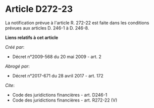 # Article D272-23

La notification prévue à l'article R. 272-22 est faite dans les conditions prévues aux articles D. 246-1 à D. 246-8.

**Liens relatifs à cet article**

_Créé par_:

  - Décret n°2009-568 du 20 mai 2009 - art. 2

_Abrogé par_:

  - Décret n°2017-671 du 28 avril 2017 - art. 172

_Cite_:

  - Code des juridictions financières - art. D246-1
  - Code des juridictions financières - art. R272-22 (V)
